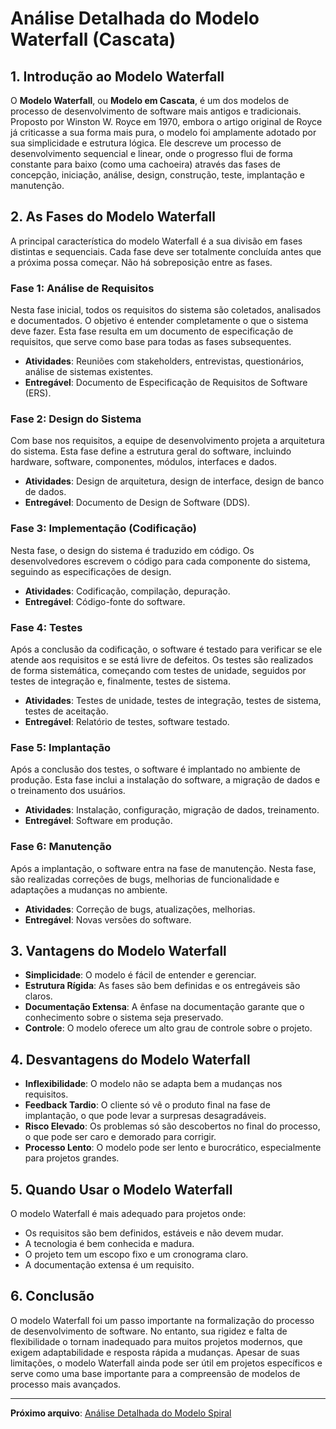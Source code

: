 # Análise Detalhada do Modelo Waterfall (Cascata)

## 1. Introdução ao Modelo Waterfall

O **Modelo Waterfall**, ou **Modelo em Cascata**, é um dos modelos de processo de desenvolvimento de software mais antigos e tradicionais. Proposto por Winston W. Royce em 1970, embora o artigo original de Royce já criticasse a sua forma mais pura, o modelo foi amplamente adotado por sua simplicidade e estrutura lógica. Ele descreve um processo de desenvolvimento sequencial e linear, onde o progresso flui de forma constante para baixo (como uma cachoeira) através das fases de concepção, iniciação, análise, design, construção, teste, implantação e manutenção.

## 2. As Fases do Modelo Waterfall

A principal característica do modelo Waterfall é a sua divisão em fases distintas e sequenciais. Cada fase deve ser totalmente concluída antes que a próxima possa começar. Não há sobreposição entre as fases.

### Fase 1: Análise de Requisitos

Nesta fase inicial, todos os requisitos do sistema são coletados, analisados e documentados. O objetivo é entender completamente o que o sistema deve fazer. Esta fase resulta em um documento de especificação de requisitos, que serve como base para todas as fases subsequentes.

-   **Atividades**: Reuniões com stakeholders, entrevistas, questionários, análise de sistemas existentes.
-   **Entregável**: Documento de Especificação de Requisitos de Software (ERS).

### Fase 2: Design do Sistema

Com base nos requisitos, a equipe de desenvolvimento projeta a arquitetura do sistema. Esta fase define a estrutura geral do software, incluindo hardware, software, componentes, módulos, interfaces e dados.

-   **Atividades**: Design de arquitetura, design de interface, design de banco de dados.
-   **Entregável**: Documento de Design de Software (DDS).

### Fase 3: Implementação (Codificação)

Nesta fase, o design do sistema é traduzido em código. Os desenvolvedores escrevem o código para cada componente do sistema, seguindo as especificações de design.

-   **Atividades**: Codificação, compilação, depuração.
-   **Entregável**: Código-fonte do software.

### Fase 4: Testes

Após a conclusão da codificação, o software é testado para verificar se ele atende aos requisitos e se está livre de defeitos. Os testes são realizados de forma sistemática, começando com testes de unidade, seguidos por testes de integração e, finalmente, testes de sistema.

-   **Atividades**: Testes de unidade, testes de integração, testes de sistema, testes de aceitação.
-   **Entregável**: Relatório de testes, software testado.

### Fase 5: Implantação

Após a conclusão dos testes, o software é implantado no ambiente de produção. Esta fase inclui a instalação do software, a migração de dados e o treinamento dos usuários.

-   **Atividades**: Instalação, configuração, migração de dados, treinamento.
-   **Entregável**: Software em produção.

### Fase 6: Manutenção

Após a implantação, o software entra na fase de manutenção. Nesta fase, são realizadas correções de bugs, melhorias de funcionalidade e adaptações a mudanças no ambiente.

-   **Atividades**: Correção de bugs, atualizações, melhorias.
-   **Entregável**: Novas versões do software.

## 3. Vantagens do Modelo Waterfall

-   **Simplicidade**: O modelo é fácil de entender e gerenciar.
-   **Estrutura Rígida**: As fases são bem definidas e os entregáveis são claros.
-   **Documentação Extensa**: A ênfase na documentação garante que o conhecimento sobre o sistema seja preservado.
-   **Controle**: O modelo oferece um alto grau de controle sobre o projeto.

## 4. Desvantagens do Modelo Waterfall

-   **Inflexibilidade**: O modelo não se adapta bem a mudanças nos requisitos.
-   **Feedback Tardio**: O cliente só vê o produto final na fase de implantação, o que pode levar a surpresas desagradáveis.
-   **Risco Elevado**: Os problemas só são descobertos no final do processo, o que pode ser caro e demorado para corrigir.
-   **Processo Lento**: O modelo pode ser lento e burocrático, especialmente para projetos grandes.

## 5. Quando Usar o Modelo Waterfall

O modelo Waterfall é mais adequado para projetos onde:

-   Os requisitos são bem definidos, estáveis e não devem mudar.
-   A tecnologia é bem conhecida e madura.
-   O projeto tem um escopo fixo e um cronograma claro.
-   A documentação extensa é um requisito.

## 6. Conclusão

O modelo Waterfall foi um passo importante na formalização do processo de desenvolvimento de software. No entanto, sua rigidez e falta de flexibilidade o tornam inadequado para muitos projetos modernos, que exigem adaptabilidade e resposta rápida a mudanças. Apesar de suas limitações, o modelo Waterfall ainda pode ser útil em projetos específicos e serve como uma base importante para a compreensão de modelos de processo mais avançados.

---

**Próximo arquivo**: [Análise Detalhada do Modelo Spiral](spiral.md)


